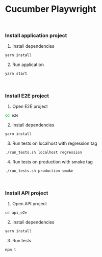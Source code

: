 # Cucumber Playwright

<br/>

### Install application project

1. Install dependencies

```bash
yarn install
```

2. Run application

```bash
yarn start
```

<br/>

### Install E2E project

1. Open E2E project

```bash
cd e2e
```

2. Install dependencies

```bash
yarn install
```

3. Run tests on localhost with regression tag

```bash
./run_tests.sh localhost regression
```

4. Run tests on production with smoke tag

```bash
./run_tests.sh production smoke
```

<br/>

### Install API project

1. Open API project

```bash
cd api_e2e
```

2. Install dependencies

```bash
yarn install
```

3. Run tests

```bash
npm t
```

